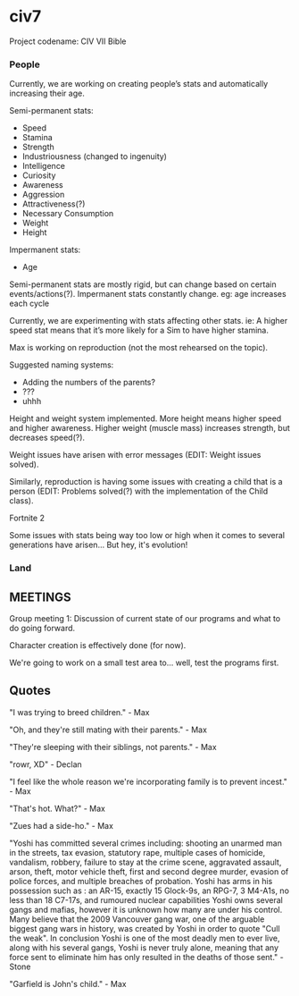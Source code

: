 # civ7

Project codename: CIV VII Bible

### People

Currently, we are working on creating people’s stats and automatically increasing their age.

Semi-permanent stats:
* Speed
* Stamina
* Strength
* Industriousness (changed to ingenuity)
* Intelligence
* Curiosity
* Awareness
* Aggression
* Attractiveness(?)
* Necessary Consumption
* Weight
* Height

Impermanent stats:
* Age

Semi-permanent stats are mostly rigid, but can change based on certain events/actions(?).
Impermanent stats constantly change. eg: age increases each cycle

Currently, we are experimenting with stats affecting other stats. ie: A higher speed stat means that it’s more likely for a Sim to have higher stamina.

Max is working on reproduction (not the most rehearsed on the topic).

Suggested naming systems:
* Adding the numbers of the parents?
* ???
* uhhh

Height and weight system implemented. More height means higher speed and higher awareness. Higher weight (muscle mass) increases strength, but decreases speed(?).

Weight issues have arisen with error messages (EDIT: Weight issues solved).

Similarly, reproduction is having some issues with creating a child that is a person (EDIT: Problems solved(?) with the implementation of the Child class).

Fortnite 2

Some issues with stats being way too low or high when it comes to several generations have arisen... But hey, it's evolution!

### Land






## MEETINGS

Group meeting 1: Discussion of current state of our programs and what to do going forward.

Character creation is effectively done (for now).

We're going to work on a small test area to... well, test the programs first.

## Quotes

"I was trying to breed children." - Max

"Oh, and they're still mating with their parents." - Max

"They're sleeping with their siblings, not parents." - Max

"rowr, XD" - Declan

"I feel like the whole reason we're incorporating family is to prevent incest." - Max

"That's hot. What?" - Max

"Zues had a side-ho." - Max

"Yoshi has committed several crimes including: shooting an unarmed man in the streets, tax evasion, statutory rape, multiple cases of homicide, vandalism, robbery, failure to stay at the crime scene, aggravated assault, arson, theft, motor vehicle theft, first and second degree murder, evasion of police forces, and multiple breaches of probation. Yoshi has arms in his possession such as : an AR-15, exactly 15 Glock-9s, an RPG-7, 3 M4-A1s, no less than 18 C7-17s, and rumoured nuclear capabilities Yoshi owns several gangs and mafias, however it is unknown how many are under his control. Many believe that the 2009 Vancouver gang war, one of the arguable biggest gang wars in history, was created by Yoshi in order to quote "Cull the weak". In conclusion Yoshi is one of the most deadly men to ever live, along with his several gangs, Yoshi is never truly alone, meaning that any force sent to eliminate him has only resulted in the deaths of those sent." - Stone

"Garfield is John's child." - Max
